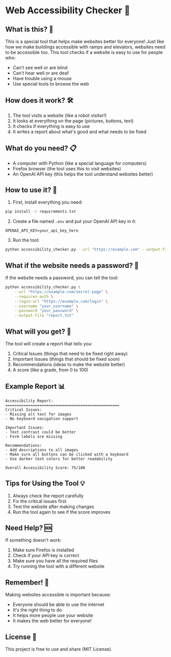 # Web Accessibility Checker 🎯

## What is this? 🤔

This is a special tool that helps make websites better for everyone! Just like how we make buildings accessible with ramps and elevators, websites need to be accessible too. This tool checks if a website is easy to use for people who:
- Can't see well or are blind
- Can't hear well or are deaf
- Have trouble using a mouse
- Use special tools to browse the web

## How does it work? 🛠️

1. The tool visits a website (like a robot visitor!)
2. It looks at everything on the page (pictures, buttons, text)
3. It checks if everything is easy to use
4. It writes a report about what's good and what needs to be fixed

## What do you need? 📋

- A computer with Python (like a special language for computers)
- Firefox browser (the tool uses this to visit websites)
- An OpenAI API key (this helps the tool understand websites better)

## How to use it? 🚀

1. First, install everything you need:
```bash
pip install -r requirements.txt
```

2. Create a file named `.env` and put your OpenAI API key in it:
```
OPENAI_API_KEY=your_api_key_here
```

3. Run the tool:
```bash
python accessibility_checker.py --url "https://example.com" --output-file "report.txt"
```

## What if the website needs a password? 🔑

If the website needs a password, you can tell the tool:
```bash
python accessibility_checker.py \
    --url "https://example.com/secret-page" \
    --requires-auth \
    --login-url "https://example.com/login" \
    --username "your_username" \
    --password "your_password" \
    --output-file "report.txt"
```

## What will you get? 📝

The tool will create a report that tells you:
1. Critical Issues (things that need to be fixed right away)
2. Important Issues (things that should be fixed soon)
3. Recommendations (ideas to make the website better)
4. A score (like a grade, from 0 to 100)

## Example Report 📊

```
Accessibility Report:
==================================================
Critical Issues:
- Missing alt text for images
- No keyboard navigation support

Important Issues:
- Text contrast could be better
- Form labels are missing

Recommendations:
- Add descriptions to all images
- Make sure all buttons can be clicked with a keyboard
- Use darker text colors for better readability

Overall Accessibility Score: 75/100
```

## Tips for Using the Tool 💡

1. Always check the report carefully
2. Fix the critical issues first
3. Test the website after making changes
4. Run the tool again to see if the score improves

## Need Help? 🆘

If something doesn't work:
1. Make sure Firefox is installed
2. Check if your API key is correct
3. Make sure you have all the required files
4. Try running the tool with a different website

## Remember! 🌟

Making websites accessible is important because:
- Everyone should be able to use the internet
- It's the right thing to do
- It helps more people use your website
- It makes the web better for everyone!

## License 📄

This project is free to use and share (MIT License). 